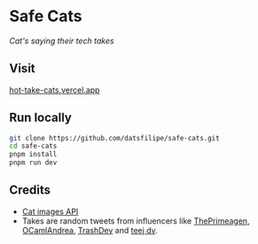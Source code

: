 # Safe Cats

_Cat's saying their tech takes_

## Visit

[hot-take-cats.vercel.app](https://hot-take-cats.vercel.app/)

## Run locally

```bash
git clone https://github.com/datsfilipe/safe-cats.git
cd safe-cats
pnpm install
pnpm run dev
```

## Credits

- [Cat images API](https://cataas.com/#/)
- Takes are random tweets from influencers like [ThePrimeagen](https://twitter.com/ThePrimeagen), [OCamlAndrea](https://twitter.com/OCamlAndrea), [TrashDev](https://twitter.com/trashh_dev) and [teej dv](https://twitter.com/teej_dv).
